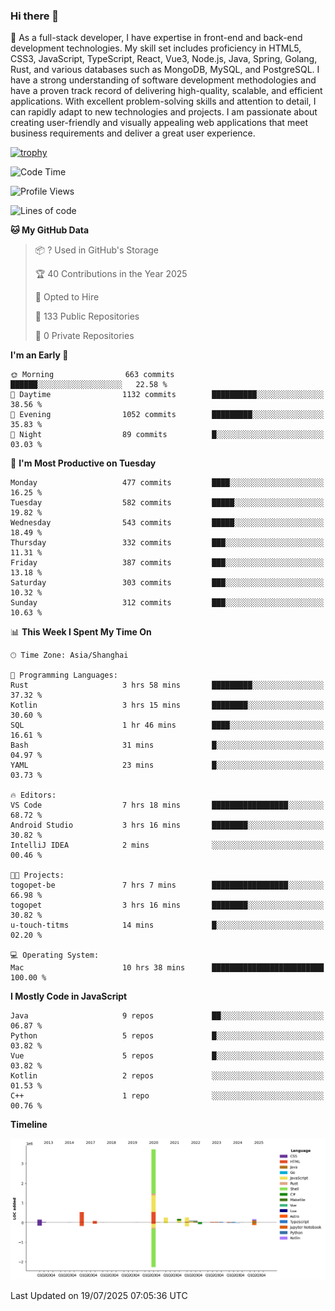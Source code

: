 ### Hi there 👋

🌱 As a full-stack developer, I have expertise in front-end and back-end development technologies. My skill set includes proficiency in HTML5, CSS3, JavaScript, TypeScript, React, Vue3, Node.js, Java, Spring, Golang, Rust, and various databases such as MongoDB, MySQL, and PostgreSQL. I have a strong understanding of software development methodologies and have a proven track record of delivering high-quality, scalable, and efficient applications. With excellent problem-solving skills and attention to detail, I can rapidly adapt to new technologies and projects. I am passionate about creating user-friendly and visually appealing web applications that meet business requirements and deliver a great user experience.

[![trophy](https://github-profile-trophy.vercel.app/?username=elton&rank=SECRET,SSS,SS,S,AAA,AA,A&theme=onedark&no-frame=true&margin-w=10)](https://github.com/ryo-ma/github-profile-trophy)

<!--START_SECTION:waka-->
![Code Time](http://img.shields.io/badge/Code%20Time-1%2C789%20hrs%206%20mins-blue)

![Profile Views](http://img.shields.io/badge/Profile%20Views-0-blue)

![Lines of code](https://img.shields.io/badge/From%20Hello%20World%20I%27ve%20Written-5.8%20million%20lines%20of%20code-blue)

**🐱 My GitHub Data** 

> 📦 ? Used in GitHub's Storage 
 > 
> 🏆 40 Contributions in the Year 2025
 > 
> 💼 Opted to Hire
 > 
> 📜 133 Public Repositories 
 > 
> 🔑 0 Private Repositories 
 > 
**I'm an Early 🐤** 

```text
🌞 Morning                663 commits         ██████░░░░░░░░░░░░░░░░░░░   22.58 % 
🌆 Daytime                1132 commits        ██████████░░░░░░░░░░░░░░░   38.56 % 
🌃 Evening                1052 commits        █████████░░░░░░░░░░░░░░░░   35.83 % 
🌙 Night                  89 commits          █░░░░░░░░░░░░░░░░░░░░░░░░   03.03 % 
```
📅 **I'm Most Productive on Tuesday** 

```text
Monday                   477 commits         ████░░░░░░░░░░░░░░░░░░░░░   16.25 % 
Tuesday                  582 commits         █████░░░░░░░░░░░░░░░░░░░░   19.82 % 
Wednesday                543 commits         █████░░░░░░░░░░░░░░░░░░░░   18.49 % 
Thursday                 332 commits         ███░░░░░░░░░░░░░░░░░░░░░░   11.31 % 
Friday                   387 commits         ███░░░░░░░░░░░░░░░░░░░░░░   13.18 % 
Saturday                 303 commits         ███░░░░░░░░░░░░░░░░░░░░░░   10.32 % 
Sunday                   312 commits         ███░░░░░░░░░░░░░░░░░░░░░░   10.63 % 
```


📊 **This Week I Spent My Time On** 

```text
🕑︎ Time Zone: Asia/Shanghai

💬 Programming Languages: 
Rust                     3 hrs 58 mins       █████████░░░░░░░░░░░░░░░░   37.32 % 
Kotlin                   3 hrs 15 mins       ████████░░░░░░░░░░░░░░░░░   30.60 % 
SQL                      1 hr 46 mins        ████░░░░░░░░░░░░░░░░░░░░░   16.61 % 
Bash                     31 mins             █░░░░░░░░░░░░░░░░░░░░░░░░   04.97 % 
YAML                     23 mins             █░░░░░░░░░░░░░░░░░░░░░░░░   03.73 % 

🔥 Editors: 
VS Code                  7 hrs 18 mins       █████████████████░░░░░░░░   68.72 % 
Android Studio           3 hrs 16 mins       ████████░░░░░░░░░░░░░░░░░   30.82 % 
IntelliJ IDEA            2 mins              ░░░░░░░░░░░░░░░░░░░░░░░░░   00.46 % 

🐱‍💻 Projects: 
togopet-be               7 hrs 7 mins        █████████████████░░░░░░░░   66.98 % 
togopet                  3 hrs 16 mins       ████████░░░░░░░░░░░░░░░░░   30.82 % 
u-touch-titms            14 mins             █░░░░░░░░░░░░░░░░░░░░░░░░   02.20 % 

💻 Operating System: 
Mac                      10 hrs 38 mins      █████████████████████████   100.00 % 
```

**I Mostly Code in JavaScript** 

```text
Java                     9 repos             ██░░░░░░░░░░░░░░░░░░░░░░░   06.87 % 
Python                   5 repos             █░░░░░░░░░░░░░░░░░░░░░░░░   03.82 % 
Vue                      5 repos             █░░░░░░░░░░░░░░░░░░░░░░░░   03.82 % 
Kotlin                   2 repos             ░░░░░░░░░░░░░░░░░░░░░░░░░   01.53 % 
C++                      1 repo              ░░░░░░░░░░░░░░░░░░░░░░░░░   00.76 % 
```



**Timeline**

![Lines of Code chart](https://raw.githubusercontent.com/elton/elton/main/assets/bar_graph.png)


 Last Updated on 19/07/2025 07:05:36 UTC
<!--END_SECTION:waka-->

<!--
**elton/elton** is a ✨ _special_ ✨ repository because its `README.md` (this file) appears on your GitHub profile.

Here are some ideas to get you started:

- 🔭 I’m currently working on ...
- 🌱 I’m currently learning ...
- 👯 I’m looking to collaborate on ...
- 🤔 I’m looking for help with ...
- 💬 Ask me about ...
- 📫 How to reach me: ...
- 😄 Pronouns: ...
- ⚡ Fun fact: ...
-->
